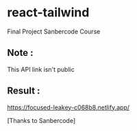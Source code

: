 # react-tailwind

Final Project Sanbercode Course

## Note :

This API link isn't public

## Result :

https://focused-leakey-c068b8.netlify.app/

[Thanks to Sanbercode]
